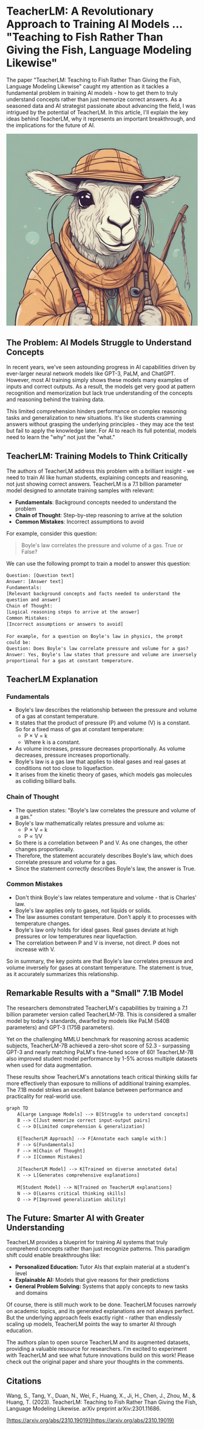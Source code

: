 # TeacherLM: A Revolutionary Approach to Training AI Models ... "Teaching to Fish Rather Than Giving the Fish, Language Modeling Likewise"

The paper "TeacherLM: Teaching to Fish Rather Than Giving the Fish, Language Modeling Likewise" caught my attention as it tackles a fundamental problem in training AI models - how to get them to truly understand concepts rather than just memorize correct answers. As a seasoned data and AI strategist passionate about advancing the field, I was intrigued by the potential of TeacherLM. In this article, I'll explain the key ideas behind TeacherLM, why it represents an important breakthrough, and the implications for the future of AI.

![TeacherLM](./assets/illustration.jpeg)

## The Problem: AI Models Struggle to Understand Concepts

In recent years, we've seen astounding progress in AI capabilities driven by ever-larger neural network models like GPT-3, PaLM, and ChatGPT. However, most AI training simply shows these models many examples of inputs and correct outputs. As a result, the models get very good at pattern recognition and memorization but lack true understanding of the concepts and reasoning behind the training data.

This limited comprehension hinders performance on complex reasoning tasks and generalization to new situations. It's like students cramming answers without grasping the underlying principles - they may ace the test but fail to apply the knowledge later. For AI to reach its full potential, models need to learn the "why" not just the "what."

## TeacherLM: Training Models to Think Critically

The authors of TeacherLM address this problem with a brilliant insight - we need to train AI like human students, explaining concepts and reasoning, not just showing correct answers. TeacherLM is a 7.1 billion parameter model designed to annotate training samples with relevant:

- **Fundamentals**: Background concepts needed to understand the problem
- **Chain of Thought**: Step-by-step reasoning to arrive at the solution
- **Common Mistakes**: Incorrect assumptions to avoid

For example, consider this question:

> Boyle's law correlates the pressure and volume of a gas. True or False?

We can use the following prompt to train a model to answer this question:

```text
Question: [Question text]
Answer: [Answer text]
Fundamentals:
[Relevant background concepts and facts needed to understand the question and answer]
Chain of Thought:
[Logical reasoning steps to arrive at the answer]
Common Mistakes:
[Incorrect assumptions or answers to avoid]

For example, for a question on Boyle's law in physics, the prompt could be:
Question: Does Boyle's law correlate pressure and volume for a gas?
Answer: Yes, Boyle's law states that pressure and volume are inversely proportional for a gas at constant temperature.
```

## TeacherLM Explanation

### Fundamentals

- Boyle's law describes the relationship between the pressure and volume of a gas at constant temperature.
- It states that the product of pressure (P) and volume (V) is a constant. So for a fixed mass of gas at constant temperature:
  - P × V = k
  - Where k is a constant.
- As volume increases, pressure decreases proportionally. As volume decreases, pressure increases proportionally.
- Boyle's law is a gas law that applies to ideal gases and real gases at conditions not too close to liquefaction.
- It arises from the kinetic theory of gases, which models gas molecules as colliding billiard balls.

### Chain of Thought

- The question states: "Boyle's law correlates the pressure and volume of a gas."
- Boyle's law mathematically relates pressure and volume as:
  - P × V = k
  - P ∝ 1/V
- So there is a correlation between P and V. As one changes, the other changes proportionally.
- Therefore, the statement accurately describes Boyle's law, which does correlate pressure and volume for a gas.
- Since the statement correctly describes Boyle's law, the answer is True.

### Common Mistakes

- Don't think Boyle's law relates temperature and volume - that is Charles' law.
- Boyle's law applies only to gases, not liquids or solids.
- The law assumes constant temperature. Don't apply it to processes with temperature changes.
- Boyle's law only holds for ideal gases. Real gases deviate at high pressures or low temperatures near liquefaction.
- The correlation between P and V is inverse, not direct. P does not increase with V.

So in summary, the key points are that Boyle's law correlates pressure and volume inversely for gases at constant temperature. The statement is true, as it accurately summarizes this relationship.

## Remarkable Results with a "Small" 7.1B Model

The researchers demonstrated TeacherLM's capabilities by training a 7.1 billion parameter version called TeacherLM-7B. This is considered a smaller model by today's standards, dwarfed by models like PaLM (540B parameters) and GPT-3 (175B parameters).

Yet on the challenging MMLU benchmark for reasoning across academic subjects, TeacherLM-7B achieved a zero-shot score of 52.3 - surpassing GPT-3 and nearly matching PaLM's fine-tuned score of 60! TeacherLM-7B also improved student model performance by 1-5% across multiple datasets when used for data augmentation.

These results show TeacherLM's annotations teach critical thinking skills far more effectively than exposure to millions of additional training examples. The 7.1B model strikes an excellent balance between performance and practicality for real-world use.

```mermaid
graph TD
    A[Large Language Models] --> B[Struggle to understand concepts]
    B --> C[Just memorize correct input-output pairs]
    C --> D[Limited comprehension & generalization]

    E[TeacherLM Approach] --> F[Annotate each sample with:]
    F --> G[Fundamentals]
    F --> H[Chain of Thought]
    F --> I[Common Mistakes]

    J[TeacherLM Model] --> K[Trained on diverse annotated data]
    K --> L[Generates comprehensive explanations]

    M[Student Model] --> N[Trained on TeacherLM explanations]
    N --> O[Learns critical thinking skills]
    O --> P[Improved generalization ability]
```

## The Future: Smarter AI with Greater Understanding

TeacherLM provides a blueprint for training AI systems that truly comprehend concepts rather than just recognize patterns. This paradigm shift could enable breakthroughs like:

- **Personalized Education:** Tutor AIs that explain material at a student's level
- **Explainable AI:** Models that give reasons for their predictions
- **General Problem Solving:** Systems that apply concepts to new tasks and domains

Of course, there is still much work to be done. TeacherLM focuses narrowly on academic topics, and its generated explanations are not always perfect. But the underlying approach feels exactly right - rather than endlessly scaling up models, TeacherLM points the way to smarter AI through education.

The authors plan to open source TeacherLM and its augmented datasets, providing a valuable resource for researchers. I'm excited to experiment with TeacherLM and see what future innovations build on this work! Please check out the original paper and share your thoughts in the comments.

## Citations

Wang, S., Tang, Y., Duan, N., Wei, F., Huang, X., Ji, H., Chen, J., Zhou, M., & Huang, T. (2023). TeacherLM: Teaching to Fish Rather Than Giving the Fish, Language Modeling Likewise. arXiv preprint arXiv:2301.11686.

[https://arxiv.org/abs/2310.19019](https://arxiv.org/abs/2310.19019)